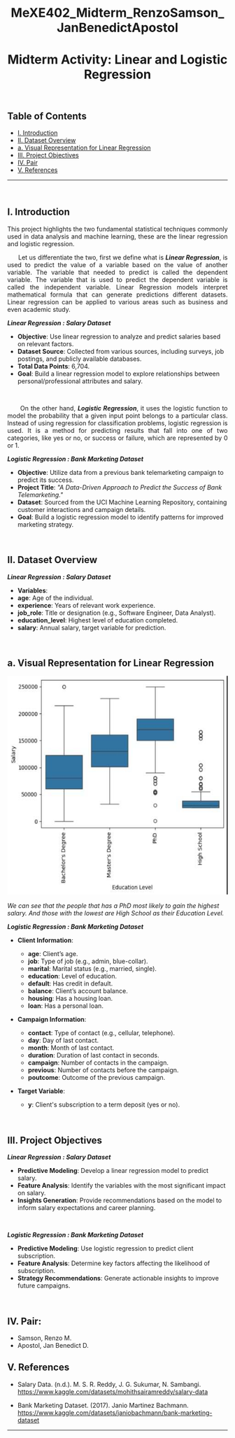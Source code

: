 # <h1 align="center">MeXE402_Midterm_RenzoSamson_JanBenedictApostol</h1>

<h1 align="center">Midterm Activity: Linear and Logistic Regression</h1>
<br>

## Table of Contents
  - [I. Introduction](#i-introduction)
  - [II. Dataset Overview](#ii-dataset-overview)
  - [a. Visual Representation for Linear Regression](a-visual-representation-for-linear-regression)
  - [III. Project Objectives](#iii-project-objectives)
  - [IV. Pair](#iv-pair)
  - [V. References](#v-references)
<hr> 
<br>

## I. Introduction

<p align="justify"> 
This project highlights the two fundamental statistical techniques commonly used in data analysis and machine learning, these are the linear regression and logistic regression. 

<p align="justify"> 
&nbsp;&nbsp;&nbsp;&nbsp;&nbsp;&nbsp;Let us differentiate the two, first we define what is <i><b>Linear Regression</i></b>, is used to predict the value of a variable based on the value of another variable. The variable that needed to predict is called the dependent variable. The variable that is used to predict the dependent variable is called the independent variable. <i></i>Linear Regression<b></b> models interpret mathematical formula that can generate predictions different datasets. Linear regression can be applied to various areas such as business and even academic study.

***Linear Regression : Salary Dataset***

<p align="justify"> 
  
  - **Objective**: Use linear regression to analyze and predict salaries based on relevant factors.
  - **Dataset Source**: Collected from various sources, including surveys, job postings, and publicly available databases.
  - **Total Data Points**: 6,704.
  - **Goal**: Build a linear regression model to explore relationships between personal/professional attributes and salary.
<br>

<p align="justify"> 
&nbsp;&nbsp;&nbsp;&nbsp;&nbsp;&nbsp;On the other hand, <i><b>Logistic Regression</i></b>, it uses the logistic function to model the probability that a given input point belongs to a particular class. Instead of using regression for classification problems, logistic regression is used. It is a method for predicting results that fall into one of two categories, like yes or no, or success or failure, which are represented by 0 or 1.

***Logistic Regression : Bank Marketing Dataset***
<p align="justify"> 

  - **Objective**: Utilize data from a previous bank telemarketing campaign to predict its success.
  - **Project Title**: *"A Data-Driven Approach to Predict the Success of Bank Telemarketing."*
  - **Dataset**: Sourced from the UCI Machine Learning Repository, containing customer interactions and campaign details.
  - **Goal**: Build a logistic regression model to identify patterns for improved marketing strategy.

<br>
  
## II. Dataset Overview

***Linear Regression : Salary Dataset***

<p align="justify"> 
  
  - **Variables**:
  - **age**: Age of the individual.
  - **experience**: Years of relevant work experience.
  - **job_role**: Title or designation (e.g., Software Engineer, Data Analyst).
  - **education_level**: Highest level of education completed.
  - **salary**: Annual salary, target variable for prediction.
<br>

## a. Visual Representation for Linear Regression

<p align="center">
<img src=https://github.com/jfdixapostol/MeXE402_Midterm_RenzoSamsonJanBenedictApostol/blob/9197f300913ebb57ae4116aa114d8bf84b7ac70b/Linear_Regression/Educational%20Attainment.jpg style="height: 500px; float: center;">
</p>

<i>We can see that the people that has a PhD most likely to gain the highest salary. And those with the lowest are High School as their Education Level.</i>

***Logistic Regression : Bank Marketing Dataset***
<p align="justify"> 
  
- **Client Information**:
  - **age**: Client’s age.
  - **job**: Type of job (e.g., admin, blue-collar).
  - **marital**: Marital status (e.g., married, single).
  - **education**: Level of education.
  - **default**: Has credit in default.
  - **balance**: Client’s account balance.
  - **housing**: Has a housing loan.
  - **loan**: Has a personal loan.
  
- **Campaign Information**:
  - **contact**: Type of contact (e.g., cellular, telephone).
  - **day**: Day of last contact.
  - **month**: Month of last contact.
  - **duration**: Duration of last contact in seconds.
  - **campaign**: Number of contacts in the campaign.
  - **previous**: Number of contacts before the campaign.
  - **poutcome**: Outcome of the previous campaign.

- **Target Variable**:
  - **y**: Client's subscription to a term deposit (yes or no).
 
<br>
  
## III. Project Objectives

***Linear Regression : Salary Dataset***

<p align="justify"> 
  
  - **Predictive Modeling**: Develop a linear regression model to predict salary.
  - **Feature Analysis**: Identify the variables with the most significant impact on salary.
  - **Insights Generation**: Provide recommendations based on the model to inform salary expectations and career planning.
<br>

***Logistic Regression : Bank Marketing Dataset***
<p align="justify"> 

- **Predictive Modeling**: Use logistic regression to predict client subscription.
- **Feature Analysis**: Determine key factors affecting the likelihood of subscription.
- **Strategy Recommendations**: Generate actionable insights to improve future campaigns.
<br>

## IV. Pair:
- Samson, Renzo M.
- Apostol, Jan Benedict D.

## V. References
<p align="justify">
  
- Salary Data. (n.d.). M. S. R. Reddy, J. G. Sukumar, N. Sambangi. https://www.kaggle.com/datasets/mohithsairamreddy/salary-data

- Bank Marketing Dataset. (2017). Janio Martinez Bachmann. https://www.kaggle.com/datasets/janiobachmann/bank-marketing-dataset
<hr>
<br>
